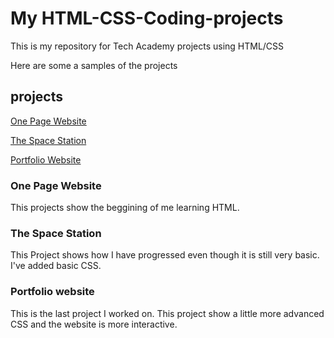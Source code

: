 # My HTML-CSS-Coding-projects
This is my repository for Tech Academy projects using HTML/CSS

Here are some a samples of the projects 
## projects
[One Page Website](https://github.com/Crawford118/HTML-CSS-Coding-projects/blob/master/One-Page-Website/one_page_website.html)

[The Space Station](https://github.com/Crawford118/HTML-CSS-Coding-projects/blob/master/Project/index.html)

[Portfolio Website](https://github.com/Crawford118/gittoknowdante.github.io.git)

### One Page Website
This projects show the beggining of me learning HTML.
### The Space Station
This Project shows how I have progressed even though it is still very basic. I've added basic CSS.
### Portfolio website
This is the last project I worked on. This project show a little more advanced CSS and the website is more interactive.

